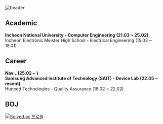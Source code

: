 ![header](https://capsule-render.vercel.app/api?type=waving&color=03c75a&height=300&section=header&fontSize=50)

## Academic
<b>Incheon National University - Computer Engineering (21.03 ~ 25.02)</b> <br>
Incheon Electronic Meister High School - Electrical Engineering (15.03 ~ 18.01)

## Career
<b>Nav...(25.02 ~ )</b> <br>
<b>Samsung Advanced Institute of Technology (SAIT) - Device Lab (22.05 ~ recent)</b> <br>
Huneed Technologies - Quality Assurance (18.02 ~ 22.02)

## BOJ
[![Solved.ac
프로필](http://mazassumnida.wtf/api/v2/generate_badge?boj=madaniel47)](https://solved.ac/madaniel47)
